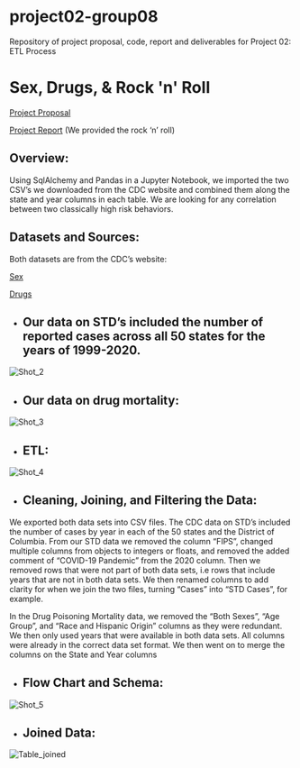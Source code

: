# project02-group08

Repository of project proposal, code, report and deliverables for Project 02: ETL Process

# Sex, Drugs, & Rock 'n' Roll

[Project Proposal](https://docs.google.com/document/d/1RFb7IEyzIcZibg6yYicxdovRzCjD16xTP9S5BatR0ic)

[Project Report](https://docs.google.com/document/d/1jK2BWVyp8J8xNuurK2LMisBjWJ_Bf4_onJ2J_zObW2w/edit#heading=h.nnmbyo668zdd)
(We provided the rock ‘n’ roll)

## Overview:

Using SqlAlchemy and Pandas in a Jupyter Notebook, we imported the two CSV’s we downloaded from the CDC  website and combined them along the state and year columns in each table. We are looking for any correlation between two classically high risk behaviors.

## Datasets and Sources:

Both datasets are from the CDC’s website:

[Sex](https://gis.cdc.gov/grasp/nchhstpatlas/tables.html)

[Drugs](https://data.cdc.gov/NCHS/NCHS-Drug-Poisoning-Mortality-by-State-United-Stat/xbxb-epbu)

* ## Our data on STD’s included the number of reported cases across all 50 states for the years of 1999-2020. 

![Shot_2](https://user-images.githubusercontent.com/112498067/206604237-ab3dcfd1-9423-42bf-8647-719be2b6de9d.png)

* ## Our data on drug mortality:

![Shot_3](https://user-images.githubusercontent.com/112498067/206604603-12172194-04b6-4ce4-ad0a-1ca65c7bc107.png)

* ## ETL:

![Shot_4](https://user-images.githubusercontent.com/112498067/206604861-2ef90f07-d3d5-4389-9858-ba572bc9083e.png)

* ## Cleaning, Joining, and Filtering the Data:

We exported both data sets into CSV files. The CDC data on STD’s included the number of cases by year in each of the 50 states and the District of Columbia.  From our STD data we removed the column “FIPS”, changed multiple columns from objects to integers or floats,  and removed the added comment of “COVID-19 Pandemic” from the 2020 column. Then we removed rows that were not part of both data sets, i.e rows that include years that are not in both data sets. We then renamed columns to add clarity for when we join the two files, turning “Cases” into “STD Cases”, for example.

In the Drug Poisoning Mortality data, we removed the “Both Sexes”, “Age Group”, and “Race and Hispanic Origin” columns as they were redundant. We then only used years that were available in both data sets. All columns were already in the correct data set format.
We then went on to merge the columns on the State and Year columns

* ## Flow Chart and Schema:

![Shot_5](https://user-images.githubusercontent.com/112498067/206607691-c9895460-1720-48e8-9c84-897fe72519ad.png)

* ## Joined Data:

![Table_joined](https://user-images.githubusercontent.com/112498067/206608228-18251f08-6313-49dd-9711-a4fcecac9fbe.png)



